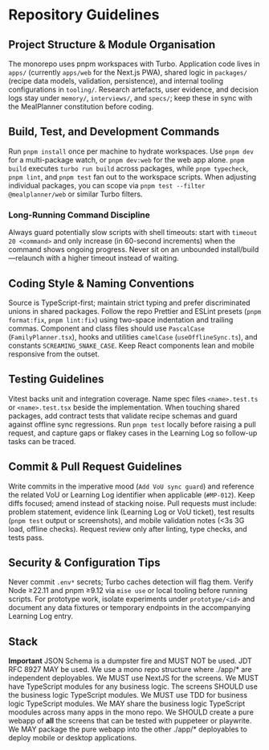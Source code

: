 # Repository Guidelines

## Project Structure & Module Organisation
The monorepo uses pnpm workspaces with Turbo. Application code lives in `apps/` (currently `apps/web` for the Next.js PWA), shared logic in `packages/` (recipe data models, validation, persistence), and internal tooling configurations in `tooling/`. Research artefacts, user evidence, and decision logs stay under `memory/`, `interviews/`, and `specs/`; keep these in sync with the MealPlanner constitution before coding.

## Build, Test, and Development Commands
Run `pnpm install` once per machine to hydrate workspaces. Use `pnpm dev` for a multi-package watch, or `pnpm dev:web` for the web app alone. `pnpm build` executes `turbo run build` across packages, while `pnpm typecheck`, `pnpm lint`, and `pnpm test` fan out to the workspace scripts. When adjusting individual packages, you can scope via `pnpm test --filter @mealplanner/web` or similar Turbo filters.

### Long-Running Command Discipline
Always guard potentially slow scripts with shell timeouts: start with `timeout 20 <command>` and only increase (in 60-second increments) when the command shows ongoing progress. Never sit on an unbounded install/build—relaunch with a higher timeout instead of waiting.

## Coding Style & Naming Conventions
Source is TypeScript-first; maintain strict typing and prefer discriminated unions in shared packages. Follow the repo Prettier and ESLint presets (`pnpm format:fix`, `pnpm lint:fix`) using two-space indentation and trailing commas. Component and class files should use `PascalCase` (`FamilyPlanner.tsx`), hooks and utilities `camelCase` (`useOfflineSync.ts`), and constants `SCREAMING_SNAKE_CASE`. Keep React components lean and mobile responsive from the outset.

## Testing Guidelines
Vitest backs unit and integration coverage. Name spec files `<name>.test.ts` or `<name>.test.tsx` beside the implementation. When touching shared packages, add contract tests that validate recipe schemas and guard against offline sync regressions. Run `pnpm test` locally before raising a pull request, and capture gaps or flakey cases in the Learning Log so follow-up tasks can be traced.

## Commit & Pull Request Guidelines
Write commits in the imperative mood (`Add VoU sync guard`) and reference the related VoU or Learning Log identifier when applicable (`#MP-012`). Keep diffs focused; amend instead of stacking noise. Pull requests must include: problem statement, evidence link (Learning Log or VoU ticket), test results (`pnpm test` output or screenshots), and mobile validation notes (<3s 3G load, offline checks). Request review only after linting, type checks, and tests pass.

## Security & Configuration Tips
Never commit `.env*` secrets; Turbo caches detection will flag them. Verify Node ≥22.11 and pnpm ≥9.12 via `mise use` or local tooling before running scripts. For prototype work, isolate experiments under `prototype/<id>` and document any data fixtures or temporary endpoints in the accompanying Learning Log entry.

## Stack

**Important** JSON Schema is a dumpster fire and MUST NOT be used. JDT RFC 8927 MAY be used. 
We use a mono repo structure where ./app/* are independent deployables. 
We MUST use NextJS for the screens. 
We MUST have TypeScript modules for any business logic. 
The screens SHOULD use the business logic TypeScript modules. 
We MUST use TDD for business logic TypeScript modules. 
We MAY share the business logic TypeScript moodules across many apps in the mono repo. 
We SHOULD create a pure webapp of **all** the screens that can be tested with puppeteer or playwrite. 
We MAY package the pure webapp into the other ./app/* deployables to deploy mobile or desktop applications. 




